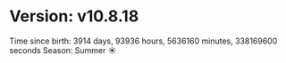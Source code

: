 # Version: v10.8.18
Time since birth: 3914 days, 93936 hours, 5636160 minutes, 338169600 seconds
Season: Summer ☀️
